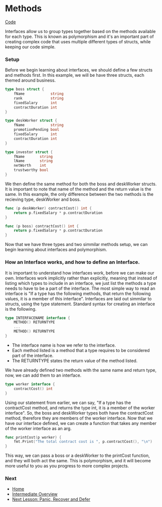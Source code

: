 # Methods

[Code](methods.go)

Interfaces allow us to group types together based on the methods available for each type. This is known as polymorphism and it's an important part of creating complex code that uses multiple different types of structs, while keeping our code simple.

### Setup

Before we begin learning about interfaces, we should define a few structs and methods first. In this example, we will be have three structs, each themed around business.
```go
type boss struct {
	fName            string
	rank             string
	fixedSalary      int
	contractDuration int
}

type deskWorker struct {
	fName            string
	promotionPending bool
	fixedSalary      int
	contractDuration int
}

type investor struct {
	fName       string
	lName       string
	netWorth    int
	trustworthy bool
}
```
We then define the same method for both the boss and deskWorker structs. It is important to note that name of the method and the return value is the same. In this example, the only difference between the two methods is the recieving type, deskWorker and boss.
```go
func (p deskWorker) contractCost() int {
	return p.fixedSalary * p.contractDuration
}

func (p boss) contractCost() int {
	return p.fixedSalary * p.contractDuration
}
```
Now that we have three types and two simmilar methods setup, we can begin learning about interfaces and polymorphism.

### How an Interface works, and how to define an Interface.

It is important to understand how interfaces work, before we can make our own. Interfaces work implicitly rather than explicitly, meaning that instead of listing which types to include in an interface, we just list the methods a type needs to have to be a part of the interface. The most simple way to read an interface is "If a type has the following methods, that return the following values, it is a member of this interface".
Interfaces are laid out simmilar to structs, using the type statement. Standard syntax for creating an interface is the following.
```go
type INTERFACENAME interface {
	METHOD() RETURNTYPE
	...
	METHOD() RETURNTYPE
}
```
* The interface name is how we refer to the interface.
* Each method listed is a method that a type requires to be considered part of the interface.
* The RETURNTYPE states the return value of the method listed.

We have already defined two methods with the same name and return type, now, we can add them to an interface.
```go
type worker interface {
	contractCost() int
}
```
Using our statement from earlier, we can say, "If a type has the contractCost method, and returns the type int, it is a member of the worker interface". So, the boss and deskWorker types both have the contractCost method, therefore they are members of the worker interface.
Now that we have our interface defined, we can create a function that takes any member of the worker interface as an arg.
```go
func printCost(p worker) {
	fmt.Print("The total contract cost is ", p.contractCost(), "\n")
}
```
This way, we can pass a boss or a deskWorker to the printCost function, and they will both act the same. This is polymorphism, and it will become more useful to you as you progress to more complex projects.

### Next

* [Home](../../README.md)
* [Intermediate Overview](../intermediate.md)
* [Next Lesson: Panic, Recover and Defer](../panic-recover-defer/panic-recover-defer.md)